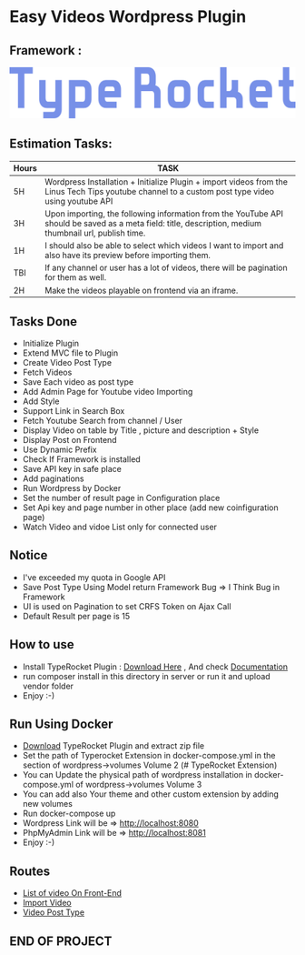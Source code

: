 # Easy Videos Wordpress Plugin

## Framework : 
[![N|Solid](https://raw.githubusercontent.com/TypeRocket/art/main/wordmark/typerocket.svg)](https://typerocket.com/)


## Estimation Tasks:

| Hours | TASK |
| ------ | ------ |
| 5H | Wordpress Installation + Initialize Plugin + import videos from the Linus Tech Tips youtube channel to a custom post type video using youtube API  |
| 3H | Upon importing, the following information from the YouTube API should be saved as a meta field: title, description, medium thumbnail url, publish time. |
| 1H | I should also be able to select which videos I want to import and also have its preview before importing them. |
| TBI | If any channel or user has a lot of videos, there will be pagination for them as well. |
| 2H | Make the videos playable on frontend via an iframe. |

## Tasks Done

- Initialize Plugin
- Extend MVC file to Plugin
- Create Video Post Type
- Fetch Videos
- Save Each video as post type
- Add Admin Page for Youtube video Importing
- Add Style
- Support Link in Search Box
- Fetch Youtube Search from channel / User
- Display Video on table by Title , picture and description +  Style
- Display Post on Frontend
- Use Dynamic Prefix
- Check If Framework is installed
- Save API key in safe place
- Add paginations
- Run Wordpress by Docker
- Set the number of result page in Configuration place
- Set Api key and page number in other place (add new coinfiguration page)
- Watch Video and vidoe List only for connected user

## Notice

- I've exceeded  my quota in Google API
- Save Post Type Using Model return Framework Bug => I Think Bug in Framework
- UI is used on Pagination to set CRFS Token on Ajax Call
- Default Result per page is 15

## How to use

- Install TypeRocket Plugin : [Download Here](https://typerocket.com/downloads/v5.zip) , And check [Documentation](https://typerocket.com/docs/v5/install-via-plugin/)
- run composer install in this directory in server or run it and upload vendor folder
- Enjoy :-) 

## Run Using Docker

- [Download](https://typerocket.com/downloads/v5.zip) TypeRocket Plugin and extract zip file
- Set the path of Typerocket Extension in docker-compose.yml in the section of wordpress->volumes Volume 2 (# TypeRocket Extension)
- You can Update the physical path of wordpress installation in docker-compose.yml of wordpress->volumes Volume 3
- You can add also Your theme and other custom extension by adding new volumes
- Run docker-compose up
- Wordpress Link will be => [http://localhost:8080](http://localhost:8080)
- PhpMyAdmin Link will be => [http://localhost:8081](http://localhost:8081)
- Enjoy :-)

## Routes

- [List of video On Front-End](http://wordpress.local/video/)
- [Import Video](http://wordpress.local/wp-admin/admin.php?page=video_importer_view)
- [Video Post Type](http://wordpress.local/wp-admin/edit.php?post_type=video)

## END OF PROJECT